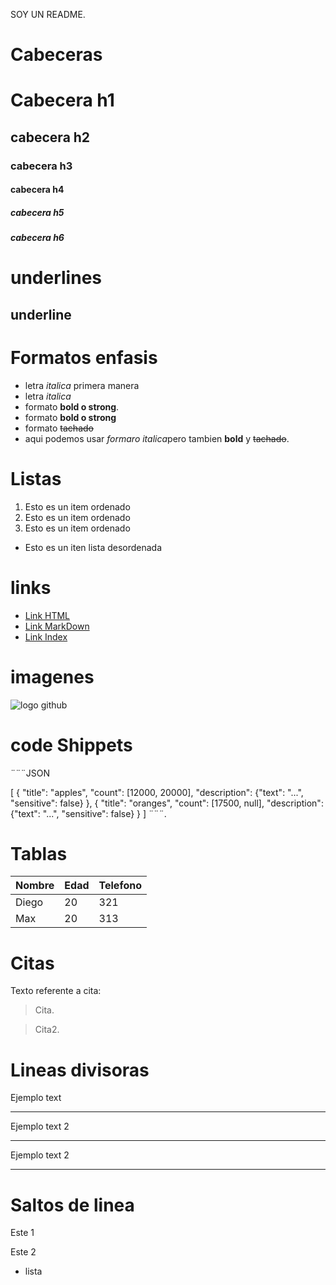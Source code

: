 SOY UN README.

# Cabeceras 
# Cabecera h1
## cabecera h2
### cabecera h3
#### cabecera h4
##### cabecera h5
##### cabecera h6

# underlines
underline
-----------

Formatos enfasis
===========

- letra *italica* primera manera
- letra _italica_ 
- formato **bold o strong**.
- formato __bold o strong__
- formato ~~tachado~~
- aqui podemos usar *formaro italica*pero tambien **bold** y ~~tachado~~.

# Listas


1. Esto es un item ordenado
2. Esto es un item ordenado
3. Esto es un item ordenado

- Esto es un iten lista desordenada

# links

- <a href = "https://google.com"> Link HTML</a>
- [Link MarkDown](https://google.com)
- [Link Index](index.html)

# imagenes 
![logo github](https://global-uploads.webflow.com/5f5a53e153805db840dae2db/6073fbf151fa4565d48572dc_GitHub_aprender-programaci%25C3%25B3n.jpeg)

# code Shippets

¨¨¨JSON

[
  {
    "title": "apples",
    "count": [12000, 20000],
    "description": {"text": "...", "sensitive": false}
  },
  {
    "title": "oranges",
    "count": [17500, null],
    "description": {"text": "...", "sensitive": false}
  }
]
¨¨¨.

# Tablas

| Nombre | Edad | Telefono |
|--------|--------|---------|
|Diego| 20 |321|
|Max| 20 |313|

# Citas

Texto referente a cita:
> Cita.

> Cita2.

# Lineas divisoras

Ejemplo text

***
Ejemplo text 2

---

Ejemplo text 2

____

# Saltos de linea

Este 1

Este 2

- lista




